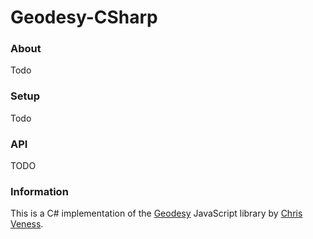 # Geodesy-CSharp

### About

Todo

### Setup

Todo

### API

TODO

### Information

This is a C# implementation of the [Geodesy](https://github.com/chrisveness/geodesy) JavaScript library by [Chris Veness](https://github.com/chrisveness).



